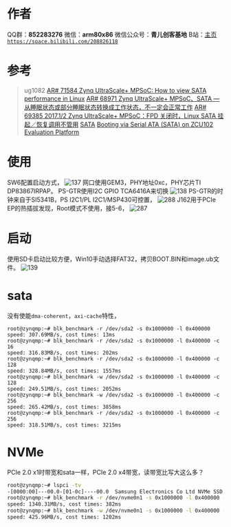 ﻿# 作者
QQ群：**852283276**
微信：**arm80x86**
微信公众号：**青儿创客基地**
B站：[主页 `https://space.bilibili.com/208826118`](https://space.bilibili.com/208826118)

# 参考
> ug1082
> [AR# 71584 Zynq UltraScale+ MPSoC: How to view SATA performance in Linux](https://china.xilinx.com/support/answers/71584.html)
> [AR# 68971 Zynq UltraScale+ MPSoC、SATA — 从睡眠状态或部分睡眠状态转换成工作状态，不一定会正常工作](https://china.xilinx.com/support/answers/68971.html)
> [AR# 69385 2017.1/2 Zynq UltraScale+ MPSoC：FPD 关闭时，Linux SATA 挂起／恢复调用不管用](https://china.xilinx.com/support/answers/69385.html)
> [SATA](https://xilinx-wiki.atlassian.net/wiki/spaces/A/pages/18842339/SATA)
> [Booting via Serial ATA (SATA) on ZCU102 Evaluation Platform](https://xilinx-wiki.atlassian.net/wiki/spaces/A/pages/18841823/Booting+via+Serial+ATA+SATA+on+ZCU102+Evaluation+Platform)

# 使用
SW6配置启动方式，
![137](https://img-blog.csdnimg.cn/20200324213252905.png?x-oss-process=image/watermark,type_ZmFuZ3poZW5naGVpdGk,shadow_10,text_aHR0cHM6Ly9ibG9nLmNzZG4ubmV0L1podV9aaHVfMjAwOQ==,size_16,color_FFFFFF,t_70)
网口使用GEM3，PHY地址0xc，PHY芯片TI DP83867IRPAP。
PS-GTR使用I2C GPIO TCA6416A来切换
![138](https://img-blog.csdnimg.cn/20200324215231653.png?x-oss-process=image/watermark,type_ZmFuZ3poZW5naGVpdGk,shadow_10,text_aHR0cHM6Ly9ibG9nLmNzZG4ubmV0L1podV9aaHVfMjAwOQ==,size_16,color_FFFFFF,t_70)
PS-GTR的时钟来自于SI5341B，PS I2C1/PL I2C1/MSP430可控置，
![288](https://img-blog.csdnimg.cn/20200325104432748.png?x-oss-process=image/watermark,type_ZmFuZ3poZW5naGVpdGk,shadow_10,text_aHR0cHM6Ly9ibG9nLmNzZG4ubmV0L1podV9aaHVfMjAwOQ==,size_16,color_FFFFFF,t_70)
J162用于PCIe EP的热插拔发现，Root模式不使用，接5-6，
![287](https://img-blog.csdnimg.cn/20200325102216453.png)
# 启动
使用SD卡启动比较方便，Win10手动选择FAT32，拷贝BOOT.BIN和image.ub文件。
![139](https://img-blog.csdnimg.cn/20200328202951734.png)
# sata
没有使能`dma-coherent`，`axi-cache`特性，
```shell
root@zynqmp:~# blk_benchmark -r /dev/sda2 -s 0x1000000 -l 0x400000 
speed: 307.69MB/s, cost times: 13ms
root@zynqmp:~# blk_benchmark -r /dev/sda2 -s 0x1000000 -l 0x400000 -c 16
speed: 316.83MB/s, cost times: 202ms
root@zynqmp:~# blk_benchmark -r /dev/sda2 -s 0x1000000 -l 0x400000 -c 128
speed: 328.84MB/s, cost times: 1557ms
root@zynqmp:~# blk_benchmark -w /dev/sda2 -s 0x1000000 -l 0x400000 -c 128 
speed: 249.51MB/s, cost times: 2052ms
root@zynqmp:~# blk_benchmark -w /dev/sda2 -s 0x1000000 -l 0x400000 -c 256
speed: 265.42MB/s, cost times: 3858ms
root@zynqmp:~# blk_benchmark -r /dev/sda2 -s 0x1000000 -l 0x400000 -c 256
speed: 318.51MB/s, cost times: 3215ms
```

# NVMe
PCIe 2.0 x1时带宽和sata一样，PCIe 2.0 x4带宽，读带宽比写大这么多？
```bash
root@zynqmp:~# lspci -tv
-[0000:00]---00.0-[01-0c]----00.0  Samsung Electronics Co Ltd NVMe SSD Controller SM961/PM961
root@zynqmp:~# blk_benchmark -r /dev/nvme0n1 -s 0x1000000 -l 0x400000 -c 128
speed: 1340.31MB/s, cost times: 382ms
root@zynqmp:~# blk_benchmark -w /dev/nvme0n1 -s 0x1000000 -l 0x400000 -c 128 
speed: 425.96MB/s, cost times: 1202ms
```

